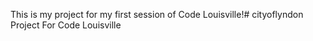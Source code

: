 This is my project for my first session of Code Louisville!# cityoflyndon
Project For Code Louisville
